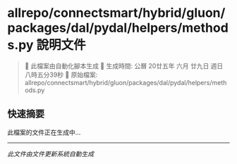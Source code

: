 # allrepo/connectsmart/hybrid/gluon/packages/dal/pydal/helpers/methods.py 說明文件

> 🚧 此檔案由自動化腳本生成
> 📅 生成時間: 公曆 20廿五年 六月 廿九日 週日 八時五分39秒
> 📂 原始檔案: allrepo/connectsmart/hybrid/gluon/packages/dal/pydal/helpers/methods.py

## 快速摘要
此檔案的文件正在生成中...

<!-- 實際使用時，這裡會是 Claude Code 生成的完整文件內容 -->

---
*此文件由文件更新系統自動生成*
